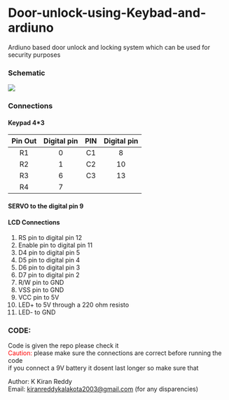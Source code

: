 # Door-unlock-using-Keybad-and-ardiuno
Ardiuno based  door unlock and locking system which can be used for security purposes
### Schematic
![](https://i.imgur.com/exVMrqZ.png)
### Connections
#### Keypad 4*3
| Pin Out | Digital pin  |PIN| Digital pin  |
| :---:   | :-: | :---:   | :-: | 
|  R1| 0 | C1|8|
|  R2| 1 | C2|10|
|  R3| 6 | C3|13|
|  R4| 7 | 



#### SERVO to the digital pin 9
#### LCD Connections
1.  RS pin to digital pin 12<br />
1.  Enable pin to digital pin 11<br />
1.  D4 pin to digital pin 5<br />
1.  D5 pin to digital pin 4<br />
1.  D6 pin to digital pin 3<br />
1.  D7 pin to digital pin 2<br />
1.  R/W pin to GND<br />
1.  VSS pin to GND<br />
1.  VCC pin to 5V<br />
1.  LED+ to 5V through a 220 ohm resisto<br />
1.  LED- to GND<br />

### CODE:
Code is given the repo please check it <br />
<span style="color: RED"> Caution:  </span>
please make sure the connections are correct before running the code <br/>if you  connect a 9V battery it dosent last longer
so make sure that<br/>

Author: K Kiran Reddy<br/>
 Email: kiranreddykalakota2003@gmail.com (for any disparencies)
